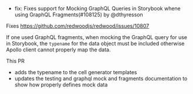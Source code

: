 - fix: Fixes support for Mocking GraphQL Queries in Storybook whene using GraphQL Fragments(#108125) by @dthyresson

Fixes https://github.com/redwoodjs/redwood/issues/10807

If one used GraphQL fragments, when mocking the GraphQL query for use in Storybook, the `typename` for the data object must be included otherwise Apollo client cannot properly map the data.

This PR 

* adds the typename to the cell generator templates
* updates the testing and graphql mock and fragments documentation to show how properly defines mock data

